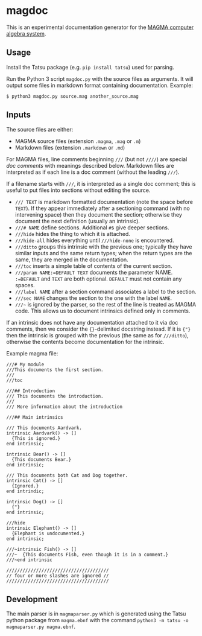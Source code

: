 # magdoc

This is an experimental documentation generator for the [MAGMA computer algebra system](http://magma.maths.usyd.edu.au/magma).

## Usage

Install the Tatsu package (e.g. `pip install tatsu`) used for parsing.

Run the Python 3 script `magdoc.py` with the source files as arguments. It will output some files in markdown format containing documentation. Example:

```
$ python3 magdoc.py source.mag another_source.mag
```

## Inputs

The source files are either:
- MAGMA source files (extension `.magma`, `.mag` or `.m`)
- Markdown files (extension `.markdown` or `.md`)

For MAGMA files, line comments beginning `///` (but not `////`) are special *doc comments* with meanings described below. Markdown files are interpreted as if each line is a doc comment (without the leading `///`).

If a filename starts with `///`, it is interpreted as a single doc comment; this is useful to put files into sections without editing the source.

- `/// TEXT` is markdown formatted documentation (note the space before `TEXT`). If they appear immediately after a sectioning command (with no intervening space) then they document the section; otherwise they document the next definition (usually an intrinsic).
- `///# NAME` define sections. Additional `#`s give deeper sections.
- `///hide` hides the thing to which it is attached.
- `///hide-all` hides everything until `///hide-none` is encountered.
- `///ditto` groups this intrinsic with the previous one; typically they have similar inputs and the same return types; when the return types are the same, they are merged in the documentation.
- `///toc` inserts a simple table of contents of the current section.
- `///param NAME:=DEFAULT TEXT` documents the parameter NAME. `:=DEFAULT` and `TEXT` are both optional. `DEFAULT` must not contain any spaces.
- `///label NAME` after a section command associates a label to the section.
- `///sec NAME` changes the section to the one with the label `NAME`.
- `///~` is ignored by the parser, so the rest of the line is treated as MAGMA code. This allows us to document intrinsics defined only in comments.

If an intrinsic does not have any documentation attached to it via doc comments, then we consider the `{}`-delimited docstring instead. If it is `{"}` then the intrinsic is grouped with the previous (the same as for `///ditto`), otherwise the contents become documentation for the intrinsic.

Example magma file:
```
///# My module
///This documents the first section.
///
///toc

///## Introduction
/// This documents the introduction.
///
/// More information about the introduction

///## Main intrinsics

/// This documents Aardvark.
intrinsic Aardvark() -> []
  {This is ignored.}
end intrinsic;

intrinsic Bear() -> []
  {This documents Bear.}
end intrinsic;

/// This documents both Cat and Dog together.
intrinsic Cat() -> []
  {Ignored.}
end intrindic;

intrinsic Dog() -> []
  {"}
end intrinsic;

///hide
intrinsic Elephant() -> []
  {Elephant is undocumented.}
end intrinsic;

///~intrinsic Fish() -> []
///~  {This documents Fish, even though it is in a comment.}
///~end intrinsic

//////////////////////////////////////
// four or more slashes are ignored //
//////////////////////////////////////
```

## Development

The main parser is in `magmaparser.py` which is generated using the Tatsu python package from `magma.ebnf` with the command `python3 -m tatsu -o magmaparser.py magma.ebnf`.
